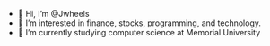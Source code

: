 - 👋 Hi, I’m @Jwheels
- 👀 I’m interested in finance, stocks, programming, and technology.
- 🌱 I’m currently studying computer science at Memorial University

<!---
Jwheels/Jwheels is a ✨ special ✨ repository because its `README.md` (this file) appears on your GitHub profile.
You can click the Preview link to take a look at your changes.
--->
